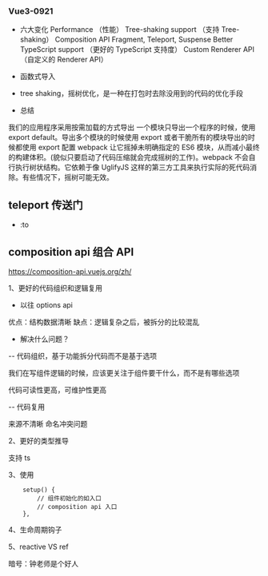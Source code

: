 ### Vue3-0921

-   六大变化
    Performance （性能）
    Tree-shaking support （支持 Tree-shaking）
    Composition API
    Fragment, Teleport, Suspense
    Better TypeScript support （更好的 TypeScript 支持度）
    Custom Renderer API （自定义的 Renderer API）

-   函数式导入

-   tree shaking，摇树优化，是一种在打包时去除没用到的代码的优化手段

*   总结

我们的应用程序采用按需加载的方式导出
一个模块只导出一个程序的时候，使用 export default。导出多个模块的时候使用 export
或者干脆所有的模块导出的时候都使用 export
配置 webpack 让它摇掉未明确指定的 ES6 模块，从而减小最终的构建体积。(貌似只要启动了代码压缩就会完成摇树的工作)。webpack 不会自行执行树状结构。它依赖于像 UglifyJS 这样的第三方工具来执行实际的死代码消除。有些情况下，摇树可能无效。

## teleport 传送门

-   :to

## composition api 组合 API

https://composition-api.vuejs.org/zh/

1、更好的代码组织和逻辑复用

-   以往 options api

优点：结构数据清晰
缺点：逻辑复杂之后，被拆分的比较混乱

-   解决什么问题？

-- 代码组织，基于功能拆分代码而不是基于选项

我们在写组件逻辑的时候，应该更关注于组件要干什么，而不是有哪些选项

代码可读性更高，可维护性更高

-- 代码复用

来源不清晰
命名冲突问题

2、更好的类型推导

支持 ts

3、使用

```
    setup() {
        // 组件初始化的如入口
        // composition api 入口
    },

```

4、生命周期钩子

5、reactive VS ref

暗号：钟老师是个好人
